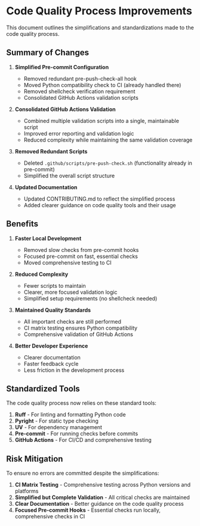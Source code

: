 # Code Quality Process Improvements

This document outlines the simplifications and standardizations made to the code quality process.

## Summary of Changes

1. **Simplified Pre-commit Configuration**

   - Removed redundant pre-push-check-all hook
   - Moved Python compatibility check to CI (already handled there)
   - Removed shellcheck verification requirement
   - Consolidated GitHub Actions validation scripts

1. **Consolidated GitHub Actions Validation**

   - Combined multiple validation scripts into a single, maintainable script
   - Improved error reporting and validation logic
   - Reduced complexity while maintaining the same validation coverage

1. **Removed Redundant Scripts**

   - Deleted `.github/scripts/pre-push-check.sh` (functionality already in pre-commit)
   - Simplified the overall script structure

1. **Updated Documentation**

   - Updated CONTRIBUTING.md to reflect the simplified process
   - Added clearer guidance on code quality tools and their usage

## Benefits

1. **Faster Local Development**

   - Removed slow checks from pre-commit hooks
   - Focused pre-commit on fast, essential checks
   - Moved comprehensive testing to CI

1. **Reduced Complexity**

   - Fewer scripts to maintain
   - Clearer, more focused validation logic
   - Simplified setup requirements (no shellcheck needed)

1. **Maintained Quality Standards**

   - All important checks are still performed
   - CI matrix testing ensures Python compatibility
   - Comprehensive validation of GitHub Actions

1. **Better Developer Experience**

   - Clearer documentation
   - Faster feedback cycle
   - Less friction in the development process

## Standardized Tools

The code quality process now relies on these standard tools:

1. **Ruff** - For linting and formatting Python code
1. **Pyright** - For static type checking
1. **UV** - For dependency management
1. **Pre-commit** - For running checks before commits
1. **GitHub Actions** - For CI/CD and comprehensive testing

## Risk Mitigation

To ensure no errors are committed despite the simplifications:

1. **CI Matrix Testing** - Comprehensive testing across Python versions and platforms
1. **Simplified but Complete Validation** - All critical checks are maintained
1. **Clear Documentation** - Better guidance on the code quality process
1. **Focused Pre-commit Hooks** - Essential checks run locally, comprehensive checks in CI
